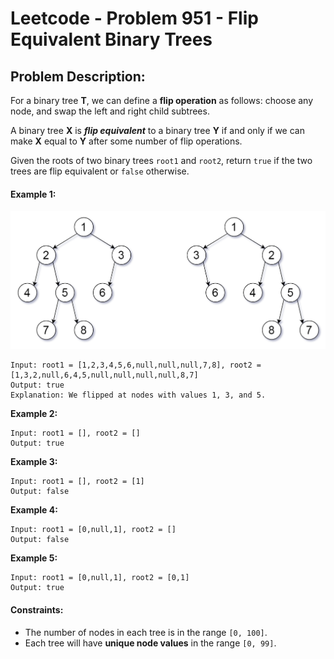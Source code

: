 # Leetcode - Problem 951 - Flip Equivalent Binary Trees

## Problem Description:

For a binary tree **T**, we can define a **flip operation** as follows: 
choose any node, and swap the left and right child subtrees.

A binary tree **X** is ___flip equivalent___ to a binary tree **Y** 
if and only if we can make **X** equal to **Y** after some number of flip operations.

Given the roots of two binary trees `root1` and `root2`, return `true` 
if the two trees are flip equivalent or `false` otherwise.

#### **Example 1:**

![Image_1](tree_ex.png)

```
Input: root1 = [1,2,3,4,5,6,null,null,null,7,8], root2 = [1,3,2,null,6,4,5,null,null,null,null,8,7]
Output: true
Explanation: We flipped at nodes with values 1, 3, and 5.
```

**Example 2:**

```
Input: root1 = [], root2 = []
Output: true
```

**Example 3:**

```
Input: root1 = [], root2 = [1]
Output: false
```

**Example 4:**

```
Input: root1 = [0,null,1], root2 = []
Output: false
```

**Example 5:**

```
Input: root1 = [0,null,1], root2 = [0,1]
Output: true
```

#### **Constraints:**
* The number of nodes in each tree is in the range `[0, 100]`.
* Each tree will have **unique node values** in the range `[0, 99]`.
